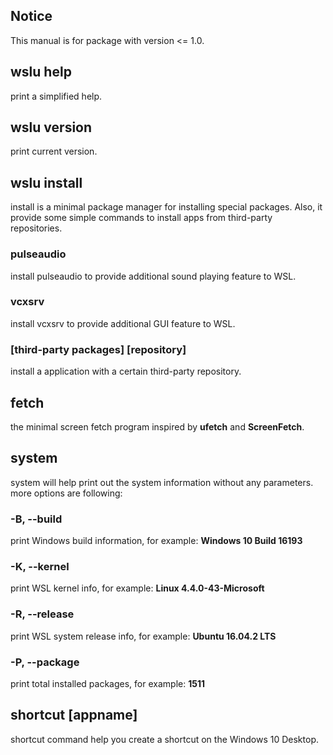 ## Notice
This manual is for package with version <= 1.0. 
## wslu help
print a simplified help.
## wslu version
print current version.
## wslu install
install is a minimal package manager for installing special packages. Also, it provide some simple commands to install apps from third-party repositories.
### pulseaudio
install pulseaudio to provide additional sound playing feature to WSL. 
### vcxsrv
install vcxsrv to provide additional GUI feature to WSL.
### [third-party packages] [repository]
install a application with a certain third-party repository.
## fetch
the minimal screen fetch program inspired by **ufetch** and **ScreenFetch**. 
## system
system will help print out the system information without any parameters. more options are following:
### -B, --build
print Windows build information, for example: **Windows 10 Build 16193**
### -K, --kernel
print WSL kernel info, for example: **Linux 4.4.0-43-Microsoft**
### -R, --release
print WSL system release info, for example: **Ubuntu 16.04.2 LTS**
### -P, --package
print total installed packages, for example: **1511**
## shortcut [appname]
shortcut command help you create a shortcut on the Windows 10 Desktop. 